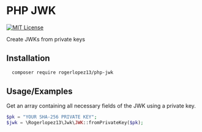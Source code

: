 
# PHP JWK 
[![MIT License](https://img.shields.io/badge/License-MIT-green.svg)](https://choosealicense.com/licenses/mit/)

Create JWKs from private keys


## Installation

```bash
  composer require rogerlopez13/php-jwk
```
    
## Usage/Examples
Get an array containing all necessary fields of the JWK using a private key.
```php
$pk = "YOUR SHA-256 PRIVATE KEY";
$jwk = \Rogerlopez13\Jwk\JWK::fromPrivateKey($pk);
```

